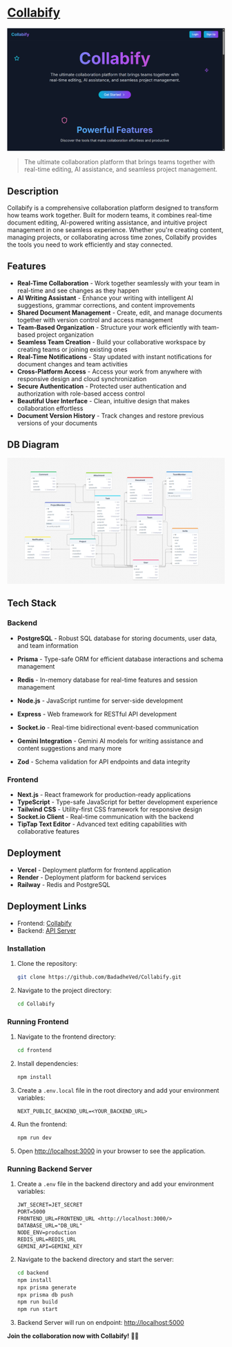 # [Collabify](collabify-site.vercel.app/)

![Landing Page](assets/landing.png)

> The ultimate collaboration platform that brings teams together with real-time editing, AI assistance, and seamless project management.

## Description

Collabify is a comprehensive collaboration platform designed to transform how teams work together. Built for modern teams, it combines real-time document editing, AI-powered writing assistance, and intuitive project management in one seamless experience. Whether you're creating content, managing projects, or collaborating across time zones, Collabify provides the tools you need to work efficiently and stay connected.

## Features

- **Real-Time Collaboration** - Work together seamlessly with your team in real-time and see changes as they happen
- **AI Writing Assistant** - Enhance your writing with intelligent AI suggestions, grammar corrections, and content improvements
- **Shared Document Management** - Create, edit, and manage documents together with version control and access management
- **Team-Based Organization** - Structure your work efficiently with team-based project organization
- **Seamless Team Creation** - Build your collaborative workspace by creating teams or joining existing ones
- **Real-Time Notifications** - Stay updated with instant notifications for document changes and team activities
- **Cross-Platform Access** - Access your work from anywhere with responsive design and cloud synchronization
- **Secure Authentication** - Protected user authentication and authorization with role-based access control
- **Beautiful User Interface** - Clean, intuitive design that makes collaboration effortless
- **Document Version History** - Track changes and restore previous versions of your documents

## DB Diagram

![DB Diagram](assets/ERD.png)

## Tech Stack

### Backend

- **PostgreSQL** - Robust SQL database for storing documents, user data, and team information
- **Prisma** - Type-safe ORM for efficient database interactions and schema management
- **Redis** - In-memory database for real-time features and session management
- **Node.js** - JavaScript runtime for server-side development
- **Express** - Web framework for RESTful API development
- **Socket.io** - Real-time bidirectional event-based communication

- **Gemini Integration** - Gemini AI models for writing assistance and content suggestions and many more
- **Zod** - Schema validation for API endpoints and data integrity

### Frontend

- **Next.js** - React framework for production-ready applications
- **TypeScript** - Type-safe JavaScript for better development experience
- **Tailwind CSS** - Utility-first CSS framework for responsive design
- **Socket.io Client** - Real-time communication with the backend
- **TipTap Text Editor** - Advanced text editing capabilities with collaborative features


## Deployment

- **Vercel** - Deployment platform for frontend application
- **Render** - Deployment platform for backend services
- **Railway** - Redis and PostgreSQL

## Deployment Links

- Frontend: [Collabify](https://collabify-site.vercel.app)
- Backend: [API Server](https://collabify-backend.onrender.com)

### Installation

1. Clone the repository:

   ```bash
   git clone https://github.com/BadadheVed/Collabify.git
   ```

2. Navigate to the project directory:

   ```bash
   cd Collabify
   ```

### Running Frontend

1. Navigate to the frontend directory:

   ```bash
   cd frontend
   ```

2. Install dependencies:

   ```bash
   npm install
   ```

3. Create a `.env.local` file in the root directory and add your environment variables:

   ```env
   NEXT_PUBLIC_BACKEND_URL=<YOUR_BACKEND_URL>
   ```

4. Run the frontend:

   ```bash
   npm run dev
   ```

5. Open [http://localhost:3000](http://localhost:3000) in your browser to see the application.

### Running Backend Server

1. Create a `.env` file in the backend directory and add your environment variables:

   ```env
   JWT_SECRET=JET_SECRET
   PORT=5000
   FRONTEND_URL=FRONTEND_URL <http://localhost:3000/>
   DATABASE_URL="DB_URL"
   NODE_ENV=production
   REDIS_URL=REDIS_URL
   GEMINI_API=GEMINI_KEY
   ```

2. Navigate to the backend directory and start the server:

   ```bash
   cd backend
   npm install
   npx prisma generate
   npx prisma db push
   npm run build
   npm run start
   ```

3. Backend Server will run on endpoint: [http://localhost:5000](http://localhost:5000)

**Join the collaboration now with Collabify!** 🚀✨
